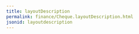 ```yaml
---
title: layoutDescription
permalink: finance/Cheque.layoutDescription.html
jsonid: layoutdescription
---
```

